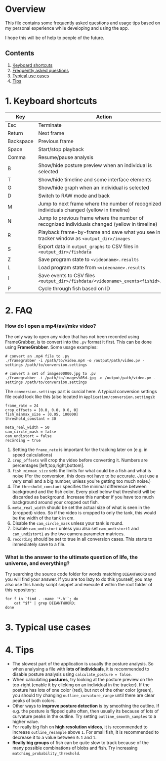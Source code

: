 # Overview

This file contains some frequently asked questions and usage tips based
on my personal experience while developing and using the app.

I hope this will be of help to people of the future.

## Contents

1. [Keyboard shortcuts](#keys)
2. [Frequently asked questions](#faq)
3. [Typical use cases](#uses)
4. [Tips](#tips)

<a name="keys"></a>
# 1. Keyboard shortcuts
| Key       | Action                                                                                         |
|-----------|------------------------------------------------------------------------------------------------|
| Esc       | Terminate                                                                                      |
| Return    | Next frame                                                                                     |
| Backspace | Previous frame                                                                                 |
| Space     | Start/stop playback                                                                            |
| Comma     | Resume/pause analysis                                                                          |
| B         | Show/hide posture preview when an individual is selected                                       |
| T         | Show/hide timeline and some interface elements                                                 |
| G         | Show/hide graph when an individual is selected                                                 |
| D         | Switch to RAW mode and back                                                                    |
| M         | Jump to next frame where the number of recognized individuals changed (yellow in timeline)     |
| N         | Jump to previous frame where the number of recognized individuals changed (yellow in timeline) |
| R         | Playback frame-by-frame and save what you see in the tracker window as `<output_dir>/images`   |
| S         | Export data in `output_graphs` to CSV files in `<output_dir>/fishdata`                         |
| Z         | Save program state to `<videoname>.results`                                                    |
| L         | Load program state from `<videoname>.results`                                                  |
| I         | Save events to CSV files `<output_dir>/fishdata/<videoname>_events<fishid>.csv`                |
| P         | Cycle through fish based on ID

<a name="faq"></a>
# 2. FAQ
### How do I open a mp4/avi/mkv video?
The only way to open any video that has not been recorded using FrameGrabber, is to convert into the `.pv` format it first. 
This can be done using **FrameGrabber**. Some usage examples:

```
# convert an .mp4 file to .pv
./framegrabber -i /path/to/video.mp4 -o /output/path/video.pv -settings /path/to/conversion.settings

# convert a set of images00000.jpg to .pv
./framegrabber -i /path/to/images%05d.jpg -o /output/path/video.pv -settings /path/to/conversion.settings
```

The `conversion.settings` part is curcial here. A typical conversion settings file could look like this (also located in `Application/conversion.settings`):

```
frame_rate = 24
crop_offsets = [0.0, 0.0, 0.0, 0]
fish_minmax_size = [0.05, 100000]
threshold_constant = 30

meta_real_width = 50
cam_circle_mask = false
cam_undistort = false
recording = true
```

1. Setting the `frame_rate` is important for the tracking later on (e.g. in speed calculations)
2. `crop_offsets` will crop the video before converting it. Numbers are percentages [left,top,right,bottom].
3. `fish_minmax_size` sets the limits for what could be a fish and what is noise (For the conversion, this does not have to be accurate. Just use a very small and a big number, unless you're getting too much noise.)
4. The `threshold_constant` specifies the minimal difference between background and the fish color. Every pixel below that threshold will be discarded as background. Increase this number if you have too much background around your cropped out fish.
5. `meta_real_width` should be set the actual size of what is seen in the (cropped) video. So if the video is cropped to only the tank, this would be the width of the tank in cm.
6. Disable the `cam_circle_mask` unless your tank is round.
7. Disable `cam_undistort` unless you also set `cam_undistort1` and `cam_undistort1` as the two camera parameter matrices.
8. `recording` should be set to true in all conversion cases. This starts to immediately save to a file.

### What is the answer to the ultimate question of life, the universe, and everything?
Try searching the source code folder for words matching `DIEANTWOORD` and you will find your answer. If you are too lazy to do this yourself, you may also use this handy script snippet and execute it within the root folder of this repository:

```
for f in `find . -name '*.h'`; do 
    cat "$f" | grep DIEANTWOORD; 
done
```

<a name="uses"></a>
# 3. Typical use cases

<a name="tips"></a>
# 4. Tips

- The slowest part of the application is usually the posture analysis. So when analysing a file with **lots of individuals**, it is recommended to disable posture analysis using `calculate_posture = false`.
- When calculating **postures**, try looking at the posture preview on the top-right (enable it by clicking on an individual in the tracker). If the posture has lots of one color (red), but not of the other color (green), you should try changing `outline_curvature_range` until there are clear peaks of both colors.
- Other ways to **improve posture detection** is by smoothing the outline. If e.g. the posture is flipped quite often, then usually its because of lots of curvature peaks in the outline. Try setting `outline_smooth_samples` to a higher value.
- For really big fish on **high resolution videos**, it is recommended to increase `outline_resample` above `1`. For small fish, it is recommended to decrease it to a value between `0.1` and `1`.
- **Really big groups** of fish can be quite slow to track because of the many possible combinations of blobs and fish. Try increasing `matching_probability_threshold`.
